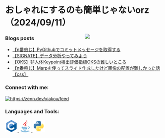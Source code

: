# おしゃれにするのも簡単じゃないorz（2024/09/11）

<p><img align="right" width="49%" src="https://github-readme-stats.vercel.app/api/top-langs?username=shimooo3&show_icons=true&locale=en&layout=compact"/></p>

### Blogs posts
<!-- BLOG-POST-LIST:START -->
- [【n番煎じ】PyGithubでコミットメッセージを取得する](https://zenn.dev/xiakou/articles/get_commit_msg)
- [【SIGNATE】データ分析やってみよう](https://zenn.dev/xiakou/articles/2024s_lab_signate)
- [【OKS】非人体Keypoint検出評価指標OKSの難しいところ](https://zenn.dev/xiakou/articles/keypoint-oks)
- [【n番煎じ】Marpを使ってスライド作成したけど画像の配置が難しかった話【css】](https://zenn.dev/xiakou/articles/635bb2873f55b3)
<!-- BLOG-POST-LIST:END -->

<h3 align="left">Connect with me:</h3>
<p align="left">
<a href="/https://zenn.dev/xiakou/feed" target="blank"><img align="center" src="https://raw.githubusercontent.com/rahuldkjain/github-profile-readme-generator/master/src/images/icons/Social/rss.svg" alt="https://zenn.dev/xiakou/feed" height="30" width="40" /></a>
</p>

<h3 align="left">Languages and Tools:</h3>
<p align="left"> <a href="https://www.cprogramming.com/" target="_blank" rel="noreferrer"> <img src="https://raw.githubusercontent.com/devicons/devicon/master/icons/c/c-original.svg" alt="c" width="40" height="40"/> </a> <a href="https://www.java.com" target="_blank" rel="noreferrer"> <img src="https://raw.githubusercontent.com/devicons/devicon/master/icons/java/java-original.svg" alt="java" width="40" height="40"/> </a> <a href="https://www.python.org" target="_blank" rel="noreferrer"> <img src="https://raw.githubusercontent.com/devicons/devicon/master/icons/python/python-original.svg" alt="python" width="40" height="40"/> </a> </p>
